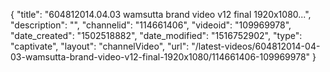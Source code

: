 {
    "title": "604812014.04.03 wamsutta brand video v12 final 1920x1080...",
    "description": "",
    "channelid": "114661406",
    "videoid": "109969978",
    "date_created": "1502518882",
    "date_modified": "1516752902",
    "type": "captivate",
    "layout": "channelVideo",
    "url": "\/latest-videos\/604812014-04-03-wamsutta-brand-video-v12-final-1920x1080\/114661406-109969978"
}